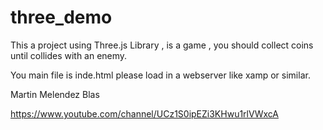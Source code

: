# three_demo

This a project using Three.js Library , is a game , you should collect coins until collides with an enemy.

You main file is inde.html please load in a webserver like xamp or similar.

Martin Melendez Blas

https://www.youtube.com/channel/UCz1S0ipEZi3KHwu1rlVWxcA

